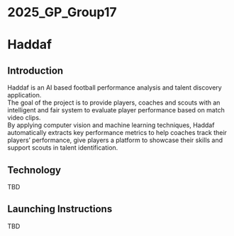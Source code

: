 # 2025_GP_Group17

# Haddaf

## Introduction
Haddaf is an AI based football performance analysis and talent discovery application.  
The goal of the project is to provide players, coaches and scouts with an intelligent and fair system to evaluate player performance based on match video clips.  
By applying computer vision and machine learning techniques, Haddaf automatically extracts key performance metrics to help coaches track their players’ performance, give players a platform to showcase their skills and support scouts in talent identification. 

## Technology
TBD

## Launching Instructions
TBD

